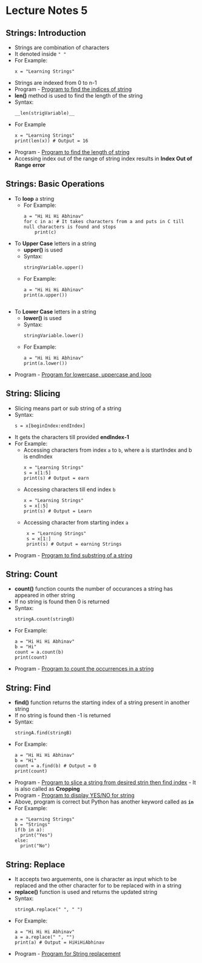 # Lecture Notes 5

## Strings: Introduction
* Strings are combination of characters
* It denoted inside   `" "`
* For Example:
  ```
  x = "Learning Strings"
  ```
* Strings are indexed from 0 to n-1
* Program - [Program to find the indices of string](https://github.com/abhinavg916/ytcodehelp-python/blob/master/Lectures/Lecture%205/StringIndices.py)
* __len()__ method is used to find the length of the string
* Syntax:
  ```
  __len(strigVariable)__
  ```
* For Example
  ```
  x = "Learning Strings"
  print(len(x)) # Output = 16
  ```
* Program - [Program to find the length of string](https://github.com/abhinavg916/ytcodehelp-python/blob/master/Lectures/Lecture%205/StringLength.py)
* Accessing index out of the range of string index results in __Index Out of Range error__

## Strings: Basic Operations
* To __loop__ a string
  * For Example:
    ```
    a = "Hi Hi Hi Abhinav"
    for c in a: # It takes characters from a and puts in C till null characters is found and stops
        print(c)
    ```
* To __Upper Case__ letters in a string
  * __upper()__ is used
  * Syntax:
    ```
    stringVariable.upper()
    ```
  * For Example:
    ```
    a = "Hi Hi Hi Abhinav"
    print(a.upper())
  ```
* To __Lower Case__ letters in a string
  * __lower()__ is used
  * Syntax:
    ```
    stringVariable.lower()
    ```
  * For Example:
    ```
    a = "Hi Hi Hi Abhinav"
    print(a.lower())
    ```
* Program - [Program for lowercase, uppercase and loop](https://github.com/abhinavg916/ytcodehelp-python/blob/master/Lectures/Lecture%205/StringOperations.py)

## String: Slicing
* Slicing means part or sub string of a string
* Syntax:
  ```
  s = x[beginIndex:endIndex]
  ```
* It gets the characters till provided __endIndex-1__
* For Example:
  * Accessing characters from index  `a` to `b`, where a is startIndex and b is endIndex
    ```
    x = "Learning Strings"
    s = x[1:5]
    print(s) # Output = earn

    ```
   * Accessing characters till end index `b`
      ```
      x = "Learning Strings"
      s = x[:5]
      print(s) # Output = Learn
      ```
   * Accessing character from starting index `a`
     ```
      x = "Learning Strings"
      s = x[1:]
      print(s) # Output = earning Strings
      ```
* Program - [Program to find substring of a string](https://github.com/abhinavg916/ytcodehelp-python/blob/master/Lectures/Lecture%205/StringSlicing.py)

## String: Count
* __count()__ function counts the number of occurances a string has appeared in other string
* If no string is found then 0 is returned
* Syntax:
  ```
  stringA.count(stringB)
  ```
* For Example:
  ```
  a = "Hi Hi Hi Abhinav"
  b = "Hi"
  count = a.count(b)
  print(count)
  ```
* Program - [Program to count the occurrences in a string](https://github.com/abhinavg916/ytcodehelp-python/blob/master/Lectures/Lecture%205/StringCount.py)

## String: Find
* __find()__ function returns the starting index of a string present in another string
* If no string is found then -1 is returned
* Syntax:
  ```
  stringA.find(stringB)
  ```
* For Example:
  ```
  a = "Hi Hi Hi Abhinav"
  b = "Hi"
  count = a.find(b) # Output = 0
  print(count)
  ```
* Program - [Program to slice a string from desired strin then find index](https://github.com/abhinavg916/ytcodehelp-python/blob/master/Lectures/Lecture%205/StringSlicingandFind.py) - It is also called as __Cropping__
* Program - [Program to display YES/NO for string](https://github.com/abhinavg916/ytcodehelp-python/blob/master/Lectures/Lecture%205/StringFind.py)
* Above, program is correct but Python has another keyword called as __`in`__
* For Example:
  ```
  a = "Learning Strings"
  b = "Strings"
  if(b in a):
    print("Yes")
  else:
    print("No")
  ```

## String: Replace
* It accepts two arguements, one is character as input which to be replaced and the other character for to be replaced with in a string
* __replace()__ function is used and returns the updated string
* Syntax:
  ```
  stringA.replace(" ", " ")
  ```
* For Example:
  ```
  a = "Hi Hi Hi Abhinav"
  a = a.replace(" ", "")
  print(a) # Output = HiHiHiAbhinav
  ```
* Program - [Program for String replacement](https://github.com/abhinavg916/ytcodehelp-python/blob/master/Lectures/Lecture%205/StringReplace.py)
